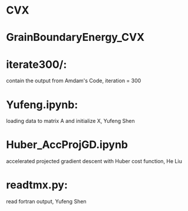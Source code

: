 # CVX
# GrainBoundaryEnergy_CVX

# iterate300/:
  contain the output from Amdam's Code, iteration = 300
# Yufeng.ipynb:
  loading data to matrix A and initialize X, Yufeng Shen
# Huber_AccProjGD.ipynb
  accelerated projected gradient descent with Huber cost function, He Liu
# readtmx.py:
  read fortran output, Yufeng Shen
  
